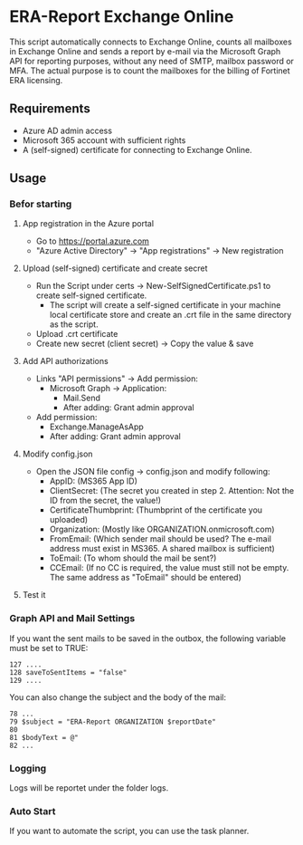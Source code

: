 # ERA-Report Exchange Online

This script automatically connects to Exchange Online, counts all mailboxes in Exchange Online and sends a report by e-mail via the Microsoft Graph API for reporting purposes, without any need of SMTP, mailbox password or MFA. The actual purpose is to count the mailboxes for the billing of Fortinet ERA licensing. 

## Requirements

- Azure AD admin access
- Microsoft 365 account with sufficient rights
- A (self-signed) certificate for connecting to Exchange Online.

## Usage
### Befor starting

1. App registration in the Azure portal
   - Go to https://portal.azure.com
   - "Azure Active Directory" → "App registrations" → New registration

2. Upload (self-signed) certificate and create secret
   - Run the Script under certs -> New-SelfSignedCertificate.ps1 to create self-signed certificate.
     - The script will create a self-signed certificate in your machine local certificate store and create an .crt file in the same directory as the script.
   - Upload .crt certificate
   - Create new secret (client secret) -> Copy the value & save

3. Add API authorizations
   - Links "API permissions" -> Add permission:
     - Microsoft Graph → Application:
       - Mail.Send
       - After adding: Grant admin approval
    - Add permission:
      - Exchange.ManageAsApp
      - After adding: Grant admin approval

4. Modify config.json
   - Open the JSON file config -> config.json and modify following:
     - AppID: (MS365 App ID)
     - ClientSecret: (The secret you created in step 2. Attention: Not the ID from the secret, the value!)
     - CertificateThumbprint: (Thumbprint of the certificate you uploaded)
     - Organization: (Mostly like ORGANIZATION.onmicrosoft.com)
     - FromEmail: (Which sender mail should be used? The e-mail address must exist in MS365. A shared mailbox is sufficient)
     - ToEmail: (To whom should the mail be sent?)
     - CCEmail: (If no CC is required, the value must still not be empty. The same address as "ToEmail" should be entered)

5. Test it

### Graph API and Mail Settings

If you want the sent mails to be saved in the outbox, the following variable must be set to TRUE:

    127 ....
    128 saveToSentItems = "false"
    129 ....

You can also change the subject and the body of the mail:

    78 ...
    79 $subject = "ERA-Report ORGANIZATION $reportDate"
    80 
    81 $bodyText = @"
    82 ...

### Logging

Logs will be reportet under the folder logs.
  
### Auto Start

If you want to automate the script, you can use the task planner. 
